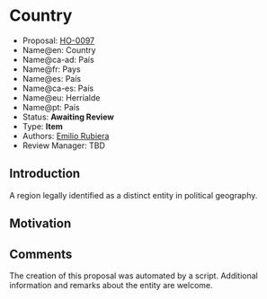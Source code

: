 # Country

* Proposal: [HO-0097](0097-country.md)
* Name@en: Country
* Name@ca-ad: País
* Name@fr: Pays
* Name@es: País
* Name@ca-es: País
* Name@eu: Herrialde
* Name@pt: País
* Status: **Awaiting Review**
* Type: **Item**
* Authors: [Emilio Rubiera](https://github.com/spitxa)
* Review Manager: TBD

## Introduction

A region legally identified as a distinct entity in political geography.

## Motivation

## Comments
The creation of this proposal was automated by a script. Additional information and remarks about the entity are welcome.
